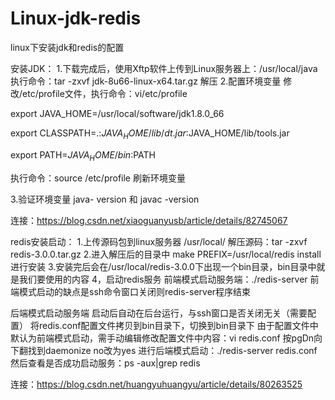 # Linux-jdk-redis
linux下安装jdk和redis的配置


安装JDK：
1.下载完成后，使用Xftp软件上传到Linux服务器上：/usr/local/java
执行命令：tar -zxvf  jdk-8u66-linux-x64.tar.gz  解压
2.配置环境变量
修改/etc/profile文件，执行命令：vi/etc/profile

export JAVA_HOME=/usr/local/software/jdk1.8.0_66

export CLASSPATH=.:$JAVA_HOME/lib/dt.jar:$JAVA_HOME/lib/tools.jar

export PATH=$JAVA_HOME/bin:$PATH

执行命令：source /etc/profile     刷新环境变量

3.验证环境变量
java- version 和 javac -version

连接：https://blog.csdn.net/xiaoguanyusb/article/details/82745067


redis安装启动：
1.上传源码包到linux服务器 /usr/local/
解压源码：tar -zxvf redis-3.0.0.tar.gz
2.进入解压后的目录中  make PREFIX=/usr/local/redis install进行安装
3.安装完后会在/usr/local/redis-3.0.0下出现一个bin目录，bin目录中就是我们要使用的内容
4，启动redis服务
前端模式启动服务端：./redis-server
前端模式启动的缺点是ssh命令窗口关闭则redis-server程序结束

后端模式启动服务端
启动后自动在后台运行，与ssh窗口是否关闭无关（需要配置）
将redis.conf配置文件拷贝到bin目录下，切换到bin目录下
由于配置文件中默认为前端模式启动，需手动编辑修改配置文件中内容：vi redis.conf   按pgDn向下翻找到daemonize no改为yes
进行后端模式启动：./redis-server redis.conf
然后查看是否成功启动服务：ps -aux|grep redis

连接：https://blog.csdn.net/huangyuhuangyu/article/details/80263525
